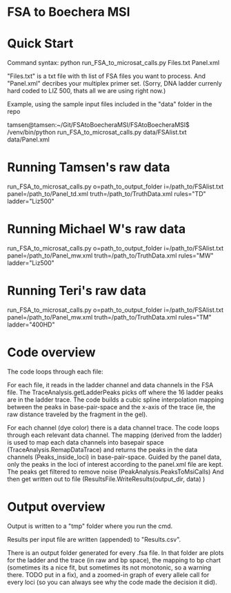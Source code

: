 # FSA to Boechera MSI


# Quick Start

Command syntax:  python run_FSA_to_microsat_calls.py Files.txt Panel.xml

"Files.txt" is a txt file with th list of FSA files you want to process.
And "Panel.xml" decribes your multiplex primer set.
(Sorry, DNA ladder currenly hard coded to LIZ 500, thats all we are using right now.)

Example, using the sample input files included in the "data" folder in the repo

tamsen@tamsen:~/Git/FSAtoBoecheraMSI/FSAtoBoecheraMSI$ /venv/bin/python run_FSA_to_microsat_calls.py data/FSAlist.txt data/Panel.xml

# Running Tamsen's raw data
run_FSA_to_microsat_calls.py o=path_to_output_folder i=/path_to/FSAlist.txt panel=/path_to/Panel_td.xml truth=/path_to/TruthData.xml rules="TD" ladder="Liz500"

# Running Michael W's raw data
run_FSA_to_microsat_calls.py o=path_to_output_folder i=/path_to/FSAlist.txt panel=/path_to/Panel_mw.xml truth=/path_to/TruthData.xml rules="MW" ladder="Liz500"

# Running Teri's raw data
run_FSA_to_microsat_calls.py o=path_to_output_folder i=/path_to/FSAlist.txt panel=/path_to/Panel_mw.xml truth=/path_to/TruthData.xml rules="TM" ladder="400HD"


# Code overview

The code loops through each file:

For each file, it reads in the ladder channel and data channels in the FSA file.
  The  TraceAnalysis.getLadderPeaks picks off where the 16 ladder peaks are in the ladder trace.
  The code builds a cubic spline interpolation mapping between the peaks in base-pair-space and the x-axis of the trace (ie, the raw distance traveled by       the fragment in the gel).

For each channel (dye color) there is a data channel trace. The code loops through each relevant data channel.
    The mapping (derived from the ladder) is used to map each data channels into basepair space (TraceAnalysis.RemapDataTrace) and returns the peaks in the data channels (Peaks_inside_loci) in base-pair-space.
    Guided by the panel data, only the peaks in the loci of interest according to the panel.xml file are kept.
    The peaks get filtered to remove noise (PeakAnalysis.PeaksToMsiCalls)
    And then get written out to file (ResultsFile.WriteResults(output_dir, data) )


# Output overview

Output is written to a "tmp" folder where you run the cmd.

Results per input file are written (appended) to "Results.csv". 

There is an output folder generated for every .fsa file. In that folder are plots for the ladder and the trace (in raw and bp space), the mapping to bp chart (sometimes its a nice fit, but sometimes its not monotonic, so a warning there. TODO put in a fix), and a zoomed-in graph of every allele call for every loci (so you can always see why the code made the decision it did).
